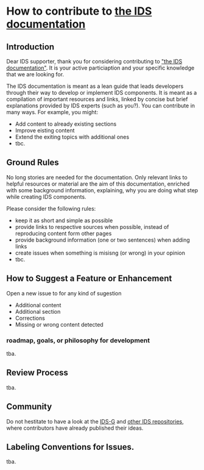 # How to contribute to [the IDS documentation](https://github.com/International-Data-Spaces-Association/idsa/blob/documentation-IDS/documentation/README.md)
## Introduction
Dear IDS supporter, thank you for considering contributing to ["the IDS documentation"](https://github.com/International-Data-Spaces-Association/idsa/blob/documentation-IDS/documentation/README.md). It is your active particiaption and your specific knowledge that we are looking for.

The IDS documentation is meant as a lean guide that leads developers through their way to develop or implement IDS components. 
It is meant as a compilation of important resources and links, linked by concise but brief explanations provided by IDS experts (such as you?).
You can contribute in many ways. For example, you might: 
- Add content to already existing sections
- Improve eisting content
- Extend the exiting topics with additional ones
- tbc.
## Ground Rules
No long stories are needed for the documentation. Only relevant links to helpful resources or material are the aim of this documentation, enriched with some background information, explaining, why you are doing what step while creating IDS components. 

Please consider the following rules:
- keep it as short and simple as possible
- provide links to respective sources when possible, instead of reproducing content form other pages
- provide background information (one or two sentences) when adding links
- create issues when something is misisng (or wrong) in your opinion
- tbc.
## How to Suggest a Feature or Enhancement
Open a new issue to for any kind of sugestion
- Additional content
- Additional section
- Corrections
- Missing or wrong content detected
### roadmap, goals, or philosophy for development
tba.
## Review Process
tba.
## Community
Do not hestitate to have a look at the [IDS-G](https://github.com/International-Data-Spaces-Association/IDS-G) and [other IDS repositories](https://github.com/International-Data-Spaces-Association), where contributors have already published their ideas.
## Labeling Conventions for Issues.
tba.
